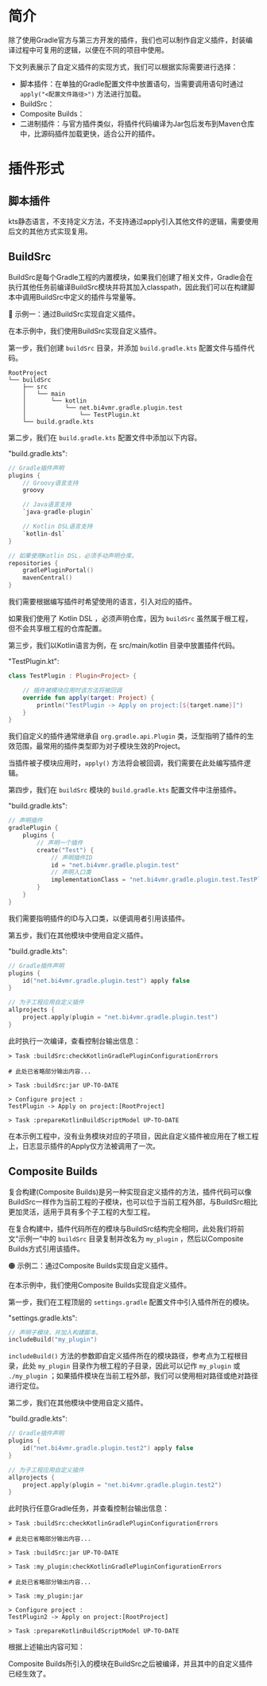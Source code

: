 # 简介
除了使用Gradle官方与第三方开发的插件，我们也可以制作自定义插件，封装编译过程中可复用的逻辑，以便在不同的项目中使用。

下文列表展示了自定义插件的实现方式，我们可以根据实际需要进行选择：

- 脚本插件：在单独的Gradle配置文件中放置语句，当需要调用语句时通过 `apply("<配置文件路径>")` 方法进行加载。
- BuildSrc：
- Composite Builds：
- 二进制插件：与官方插件类似，将插件代码编译为Jar包后发布到Maven仓库中，比源码插件加载更快，适合公开的插件。


# 插件形式
## 脚本插件
kts静态语言，不支持定义方法，不支持通过apply引入其他文件的逻辑，需要使用后文的其他方式实现复用。

## BuildSrc
BuildSrc是每个Gradle工程的内置模块，如果我们创建了相关文件，Gradle会在执行其他任务前编译BuildSrc模块并将其加入classpath，因此我们可以在构建脚本中调用BuildSrc中定义的插件与常量等。

🔴 示例一：通过BuildSrc实现自定义插件。

在本示例中，我们使用BuildSrc实现自定义插件。

第一步，我们创建 `buildSrc` 目录，并添加 `build.gradle.kts` 配置文件与插件代码。

```text
RootProject
└── buildSrc
    ├── src
    │   └── main
    │       └── kotlin
    │           └── net.bi4vmr.gradle.plugin.test
    │               └── TestPlugin.kt
    └── build.gradle.kts
```

第二步，我们在 `build.gradle.kts` 配置文件中添加以下内容。

"build.gradle.kts":

```kotlin
// Gradle插件声明
plugins {
    // Groovy语言支持
    groovy

    // Java语言支持
    `java-gradle-plugin`

    // Kotlin DSL语言支持
    `kotlin-dsl`
}

// 如果使用Kotlin DSL，必须手动声明仓库。
repositories {
    gradlePluginPortal()
    mavenCentral()
}
```

我们需要根据编写插件时希望使用的语言，引入对应的插件。

如果我们使用了 Kotlin DSL ，必须声明仓库，因为 `buildSrc` 虽然属于根工程，但不会共享根工程的仓库配置。

第三步，我们以Kotlin语言为例，在 src/main/kotlin 目录中放置插件代码。


"TestPlugin.kt":

```kotlin
class TestPlugin : Plugin<Project> {

    // 插件被模块应用时该方法将被回调
    override fun apply(target: Project) {
        println("TestPlugin -> Apply on project:[${target.name}]")
    }
}
```

我们自定义的插件通常继承自 `org.gradle.api.Plugin` 类，泛型指明了插件的生效范围，最常用的插件类型即为对子模块生效的Project。

当插件被子模块应用时，`apply()` 方法将会被回调，我们需要在此处编写插件逻辑。

第四步，我们在 `buildSrc` 模块的 `build.gradle.kts` 配置文件中注册插件。

"build.gradle.kts":

```kotlin
// 声明插件
gradlePlugin {
    plugins {
        // 声明一个插件
        create("Test") {
            // 声明插件ID
            id = "net.bi4vmr.gradle.plugin.test"
            // 声明入口类
            implementationClass = "net.bi4vmr.gradle.plugin.test.TestPlugin"
        }
    }
}
```

我们需要指明插件的ID与入口类，以便调用者引用该插件。

第五步，我们在其他模块中使用自定义插件。


"build.gradle.kts":

```kotlin
// Gradle插件声明
plugins {
    id("net.bi4vmr.gradle.plugin.test") apply false
}

// 为子工程应用自定义插件
allprojects {
    project.apply(plugin = "net.bi4vmr.gradle.plugin.test")
}
```

此时执行一次编译，查看控制台输出信息：



```text
> Task :buildSrc:checkKotlinGradlePluginConfigurationErrors

# 此处已省略部分输出内容...

> Task :buildSrc:jar UP-TO-DATE

> Configure project :
TestPlugin -> Apply on project:[RootProject]

> Task :prepareKotlinBuildScriptModel UP-TO-DATE
```

在本示例工程中，没有业务模块对应的子项目，因此自定义插件被应用在了根工程上，日志显示插件的Apply仅方法被调用了一次。



## Composite Builds
复合构建(Composite Builds)是另一种实现自定义插件的方法，插件代码可以像BuildSrc一样作为当前工程的子模块，也可以位于当前工程外部，与BuildSrc相比更加灵活，适用于具有多个子工程的大型工程。

在复合构建中，插件代码所在的模块与BuildSrc结构完全相同，此处我们将前文“示例一”中的 `buildSrc` 目录复制并改名为 `my_plugin` ，然后以Composite Builds方式引用该插件。

🟠 示例二：通过Composite Builds实现自定义插件。

在本示例中，我们使用Composite Builds实现自定义插件。

第一步，我们在工程顶层的 `settings.gradle` 配置文件中引入插件所在的模块。

"settings.gradle.kts":

```kotlin
// 声明子模块，并加入构建脚本。
includeBuild("my_plugin")
```

`includeBuild()` 方法的参数即自定义插件所在的模块路径，参考点为工程根目录，此处 `my_plugin` 目录作为根工程的子目录，因此可以记作 `my_plugin` 或 `./my_plugin` ；如果插件模块在当前工程外部，我们可以使用相对路径或绝对路径进行定位。

第二步，我们在其他模块中使用自定义插件。

"build.gradle.kts":

```kotlin
// Gradle插件声明
plugins {
    id("net.bi4vmr.gradle.plugin.test2") apply false
}

// 为子工程应用自定义插件
allprojects {
    project.apply(plugin = "net.bi4vmr.gradle.plugin.test2")
}
```

此时执行任意Gradle任务，并查看控制台输出信息：

```text
> Task :buildSrc:checkKotlinGradlePluginConfigurationErrors

# 此处已省略部分输出内容...

> Task :buildSrc:jar UP-TO-DATE

> Task :my_plugin:checkKotlinGradlePluginConfigurationErrors

# 此处已省略部分输出内容...

> Task :my_plugin:jar

> Configure project :
TestPlugin2 -> Apply on project:[RootProject]

> Task :prepareKotlinBuildScriptModel UP-TO-DATE
```

根据上述输出内容可知：

Composite Builds所引入的模块在BuildSrc之后被编译，并且其中的自定义插件已经生效了。
